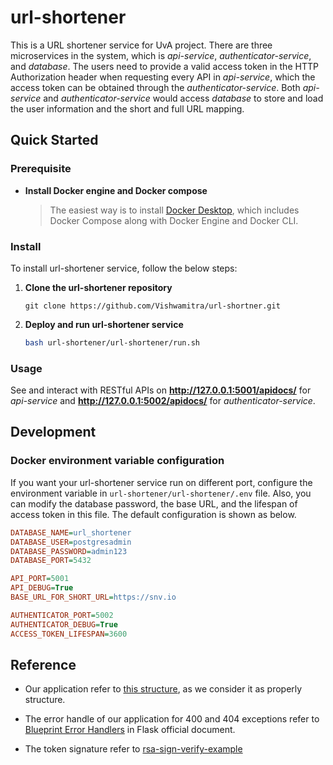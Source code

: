 # url-shortener
This is a URL shortener service for UvA project. There are three microservices in the system, which is *api-service*, *authenticator-service*, and *database*. The users need to provide a valid access token in the HTTP Authorization header when requesting every API in *api-service*, which the access token can be obtained through the *authenticator-service*. Both *api-service* and *authenticator-service* would access *database* to store and load the user information and the short and full URL mapping.

## Quick Started

### Prerequisite

- **Install Docker engine and Docker compose**

  > The easiest way is to install [Docker Desktop](https://docs.docker.com/desktop/install/mac-install/), which includes Docker Compose along with Docker Engine and Docker CLI.

### Install

To install url-shortener service, follow the below steps:

1. **Clone the url-shortener repository**

   ```
   git clone https://github.com/Vishwamitra/url-shortner.git
   ```

2. **Deploy and run url-shortener service**

   ```bash
   bash url-shortener/url-shortener/run.sh
   ```

### Usage

See and interact with RESTful APIs on **http://127.0.0.1:5001/apidocs/** for *api-service* and **http://127.0.0.1:5002/apidocs/** for *authenticator-service*.



## Development

### Docker environment variable configuration

If you want your url-shortener service run on different port, configure the environment variable in `url-shortener/url-shortener/.env` file. Also, you can modify the database password, the base URL, and the lifespan of access token in this file. The default configuration is shown as below.

```ini
DATABASE_NAME=url_shortener
DATABASE_USER=postgresadmin
DATABASE_PASSWORD=admin123
DATABASE_PORT=5432

API_PORT=5001
API_DEBUG=True
BASE_URL_FOR_SHORT_URL=https://snv.io

AUTHENTICATOR_PORT=5002
AUTHENTICATOR_DEBUG=True
ACCESS_TOKEN_LIFESPAN=3600
```



## Reference

- Our application refer to [this structure](https://auth0.com/blog/best-practices-for-flask-api-development/), as we consider it as properly structure.

- The error handle of our application for 400 and 404 exceptions refer to [Blueprint Error Handlers](https://flask.palletsprojects.com/en/2.2.x/errorhandling/#blueprint-error-handlers) in Flask official document.

- The token signature refer to [rsa-sign-verify-example](https://cryptobook.nakov.com/digital-signatures/rsa-sign-verify-examples)
